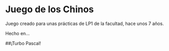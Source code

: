 # Juego de los Chinos

Juego creado para unas prácticas de LP1 de la facultad, hace unos 7 años.

Hecho en...

##¡Turbo Pascal!